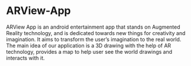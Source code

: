 # ARView-App
ARView App is an android entertainment app that stands on Augmented Reality technology, and is dedicated towards new things for creativity and imagination. It aims to transform the user’s imagination to the real world. The main idea of our application is a 3D drawing with the help of AR technology, provides a map to help user see the world drawings and interacts with it.
